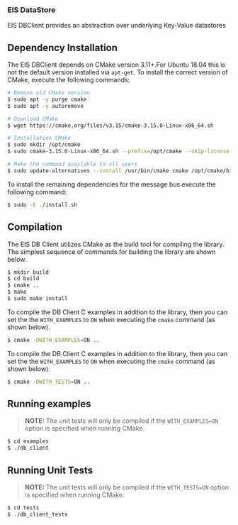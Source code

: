 ### EIS DataStore

EIS DBClient provides an abstraction over underlying Key-Value datastores

## Dependency Installation

The EIS DBClient depends on CMake version 3.11+.For Ubuntu 18.04 this is not
the default version installed via `apt-get`. To install the correct version
of CMake, execute the following commands:

```sh
# Remove old CMake version
$ sudo apt -y purge cmake
$ sudo apt -y autoremove

# Download CMake
$ wget https://cmake.org/files/v3.15/cmake-3.15.0-Linux-x86_64.sh

# Installation CMake
$ sudo mkdir /opt/cmake
$ sudo cmake-3.15.0-Linux-x86_64.sh --prefix=/opt/cmake --skip-license

# Make the command available to all users
$ sudo update-alternatives --install /usr/bin/cmake cmake /opt/cmake/bin/cmake 1 --force
```

To install the remaining dependencies for the message bus execute the following
command:

```sh
$ sudo -E ./install.sh
```

## Compilation

The EIS DB Client utilizes CMake as the build tool for compiling the library.
The simplest sequence of commands for building the library are shown below.

```sh
$ mkdir build
$ cd build
$ cmake ..
$ make
$ sudo make install
```

To compile the DB Client C examples in addition to the library, then you can set the
the `WITH_EXAMPLES` to `ON` when executing the `cmake` command (as shown
below).

```sh
$ cmake -DWITH_EXAMPLES=ON ..
```

To compile the DB Client C examples in addition to the library, then you can set the
the `WITH_EXAMPLES` to `ON` when executing the `cmake` command (as shown
below).

```sh
$ cmake -DWITH_TESTS=ON ..
```

## Running examples
> **NOTE:** The unit tests will only be compiled if the `WITH_EXAMPLES=ON` option
> is specified when running CMake.

```sh
$ cd examples
$ ./db_client
```

## Running Unit Tests
> **NOTE:** The unit tests will only be compiled if the `WITH_TESTS=ON` option
> is specified when running CMake.

```sh
$ cd tests
$ ./db_client_tests
```